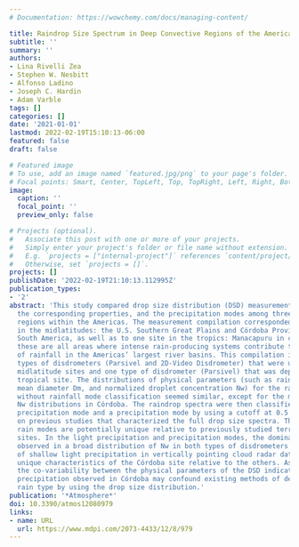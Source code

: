 ```yaml
---
# Documentation: https://wowchemy.com/docs/managing-content/

title: Raindrop Size Spectrum in Deep Convective Regions of the Americas
subtitle: ''
summary: ''
authors:
- Lina Rivelli Zea
- Stephen W. Nesbitt
- Alfonso Ladino
- Joseph C. Hardin
- Adam Varble
tags: []
categories: []
date: '2021-01-01'
lastmod: 2022-02-19T15:10:13-06:00
featured: false
draft: false

# Featured image
# To use, add an image named `featured.jpg/png` to your page's folder.
# Focal points: Smart, Center, TopLeft, Top, TopRight, Left, Right, BottomLeft, Bottom, BottomRight.
image:
  caption: ''
  focal_point: ''
  preview_only: false

# Projects (optional).
#   Associate this post with one or more of your projects.
#   Simply enter your project's folder or file name without extension.
#   E.g. `projects = ["internal-project"]` references `content/project/deep-learning/index.md`.
#   Otherwise, set `projects = []`.
projects: []
publishDate: '2022-02-19T21:10:13.112995Z'
publication_types:
- '2'
abstract: 'This study compared drop size distribution (DSD) measurements on the surface,
  the corresponding properties, and the precipitation modes among three deep convective
  regions within the Americas. The measurement compilation corresponded to two sites
  in the midlatitudes: the U.S. Southern Great Plains and Córdoba Province in subtropical
  South America, as well as to one site in the tropics: Manacapuru in central Amazonia;
  these are all areas where intense rain-producing systems contribute to the majority
  of rainfall in the Americas’ largest river basins. This compilation included two
  types of disdrometers (Parsivel and 2D-Video Disdrometer) that were used at the
  midlatitude sites and one type of disdrometer (Parsivel) that was deployed at the
  tropical site. The distributions of physical parameters (such as rain rate R, mass-weighted
  mean diameter Dm, and normalized droplet concentration Nw) for the raindrop spectra
  without rainfall mode classification seemed similar, except for the much broader
  Nw distributions in Córdoba. The raindrop spectra were then classified into a light
  precipitation mode and a precipitation mode by using a cutoff at 0.5 mm h−1 based
  on previous studies that characterized the full drop size spectra. These segregated
  rain modes are potentially unique relative to previously studied terrain-influenced
  sites. In the light precipitation and precipitation modes, the dominant higher frequency
  observed in a broad distribution of Nw in both types of disdrometers and the identification
  of shallow light precipitation in vertically pointing cloud radar data represent
  unique characteristics of the Córdoba site relative to the others. As a result,
  the co-variability between the physical parameters of the DSD indicates that the
  precipitation observed in Córdoba may confound existing methods of determining the
  rain type by using the drop size distribution.'
publication: '*Atmosphere*'
doi: 10.3390/atmos12080979
links:
- name: URL
  url: https://www.mdpi.com/2073-4433/12/8/979
---
```

